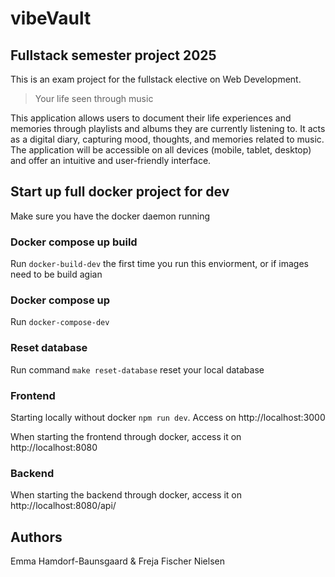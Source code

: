 # vibeVault

## Fullstack semester project 2025

This is an exam project for the fullstack elective on Web Development.

> Your life seen through music

This application allows users to document their life experiences and memories through playlists and albums they are currently listening to. It acts as a digital diary, capturing mood, thoughts, and memories related to music. The application will be accessible on all devices (mobile, tablet, desktop) and offer an intuitive and user-friendly interface.

## Start up full docker project for dev

Make sure you have the docker daemon running

### Docker compose up build

Run `docker-build-dev` the first time you run this enviorment, or if images need to be build agian

### Docker compose up

Run `docker-compose-dev`

### Reset database

Run command `make reset-database` reset your local database

### Frontend

Starting locally without docker `npm run dev`. Access on http://localhost:3000

When starting the frontend through docker, access it on http://localhost:8080

### Backend

When starting the backend through docker, access it on http://localhost:8080/api/

## Authors

Emma Hamdorf-Baunsgaard & Freja Fischer Nielsen
